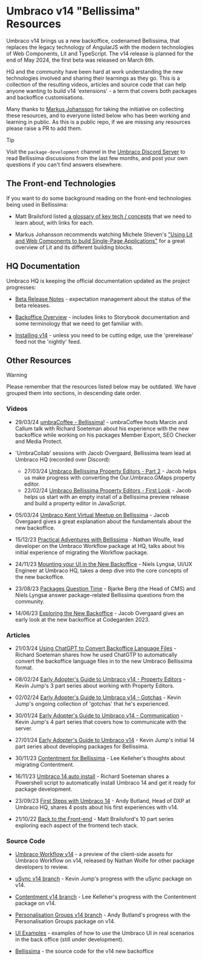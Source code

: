 # Umbraco v14 "Bellissima" Resources

Umbraco v14 brings us a new backoffice, codenamed Bellissima, that replaces the legacy technology of AngularJS with the modern technologies of Web Components, Lit and TypeScript. The v14 release is planned for the end of May 2024, the first beta was released on March 6th.

HQ and the community have been hard at work understanding the new technologies involved and sharing their learnings as they go. This  is a collection of the resulting videos, articles and source code that can help anyone wanting to build v14 'extensions' - a term that covers both packages and backoffice customisations.

Many thanks to [Markus Johansson](https://www.enkelmedia.se/blogg/2023/11/18/resources-for-umbraco-14-bellissima-new-backoffice) for taking the initiative on collecting these resources, and to everyone listed below who has been working and learning in public. As this is a public repo, if we are missing any resources please raise a PR to add them.

> [!TIP]
> Visit the `package-development` channel in the [Umbraco Discord Server](https://discord.com/channels/869656431308189746/882984798719729704) to read Bellissima discussions from the last few months, and post your own questions if you can't find answers elsewhere.

## The Front-end Technologies

If you want to do some background reading on the front-end technologies being used in Bellissima:

- Matt Brailsford listed [a glossary of key tech / concepts](https://dev.to/mattbrailsford/back-to-the-front-end-exploring-the-future-of-the-umbraco-ui-part-3-glossary-2aeh) that we need to learn about, with links for each.

- Markus Johansson recommends watching Michele Stieven's ["Using Lit and Web Components to build Single-Page Applications"](https://www.youtube.com/watch?v=I9RbleMxxXw) for a great overview of Lit and its different building blocks.

## HQ Documentation

Umbraco HQ is keeping the official documentation updated as the project progresses:

- [Beta Release Notes](https://our.umbraco.com/download/releases/1400) - expectation management about the status of the beta releases.

- [Backoffice Overview](https://docs.umbraco.com/umbraco-cms/v/14.latest-beta/extending-backoffice/customize-backoffice) - includes links to Storybook documentation and some terminology that we need to get familiar with.

- [Installing v14](https://docs.umbraco.com/umbraco-cms/v/14.latest-beta/fundamentals/setup/install/preview-builds) - unless you need to be cutting edge, use the 'prerelease' feed not the 'nightly' feed.

## Other Resources

> [!WARNING]
> Please remember that the resources listed below may be outdated. We have grouped them into sections, in descending date order.

### Videos

- 29/03/24 [umbraCoffee - Bellissima!](https://www.youtube.com/watch?v=COaq5oLRTvE) - umbraCoffee hosts Marcin and Callum talk with Richard Soeteman about his experience with the new backoffice while working on his packages Member Export, SEO Checker and Media Protect.

- 'UmbraCollab' sessions with Jacob Overgaard, Bellissima team lead at Umbraco HQ (recorded over Discord):
  - 27/03/24 [Umbraco Bellissima Property Editors - Part 2](https://www.youtube.com/watch?v=U2k6Qoj5dyc) - Jacob helps us make progress with converting the Our.Umbraco.GMaps property editor.
  - 22/02/24 [Umbraco Bellissima Property Editors - First Look](https://www.youtube.com/watch?v=arztzoXqFzM) - Jacob helps us start with an empty install of a Bellissima preview release and build a property editor in JavaScript.

- 05/03/24 [Umbraco Kent Virtual Meetup on Bellissima](https://www.youtube.com/watch?v=SVpHFlKCJSw) - Jacob Overgaard gives a great explanation about the fundamentals about the new backoffice.

- 15/12/23 [Practical Adventures with Bellissima](https://www.youtube.com/watch?v=OwLOtzvx_o4) - Nathan Woulfe, lead developer on the Umbraco Workflow package at HQ, talks about his initial experience of migrating the Workflow package.

- 24/11/23 [Mounting your UI in the New Backoffice](https://www.youtube.com/watch?v=mxozXXPAALI) - Niels Lyngsø, UI/UX Engineer at Umbraco HQ, takes a deep dive into the core concepts of the new backoffice.

- 23/08/23 [Packages Question Time](https://www.youtube.com/watch?v=5vRzEMzrIec) - Bjarke Berg (the Head of CMS) and Niels Lyngsø answer package-related Bellissima questions from the community.

- 14/06/23 [Exploring the New Backoffice](https://www.youtube.com/watch?v=P14r9Sr0ATI) - Jacob Overgaard gives an early look at the new backoffice at Codegarden 2023.

### Articles

<!-- - ??/04/24 [Creating your own UI extension points](https://dev.to/mattbrailsford/series/26940) - Matt Brailsford's six part series of learnings from working on Umbraco Commerce v14. -->

- 21/03/24 [Using ChatGPT to Convert Backoffice Language Files](https://richardsoeteman.net/blog/converting-backoffice-language-files-using-chatgpt/) - Richard Soeteman shares how he used ChatGTP to automatically convert the backoffice language files in to the new Umbraco Bellissima format.

- 08/02/24 [Early Adopter's Guide to Umbraco v14 - Property Editors](https://dev.to/kevinjump/series/26366) - Kevin Jump's 3 part series about working with Property Editors.

- 02/02/24 [Early Adopter's Guide to Umbraco v14 - Gotchas](https://dev.to/kevinjump/series/26289) - Kevin Jump's ongoing collection of 'gotchas' that he's experienced.

- 30/01/24 [Early Adopter's Guide to Umbraco v14 - Communication](https://dev.to/kevinjump/series/26248) - Kevin Jump's 4 part series that covers how to communicate with the server.

- 27/01/24 [Early Adopter's Guide to Umbraco v14](https://dev.to/kevinjump/series/26221) - Kevin Jump's initial 14 part series about developing packages for Bellissima.

- 30/11/23 [Contentment for Bellissima](https://dev.to/leekelleher/contentment-for-bellissima-199d) - Lee Kelleher's thoughts about migrating Contentment.

- 16/11/23 [Umbraco 14 auto install](https://richardsoeteman.net/blog/auto-install-latest-umbraco-14/) - Richard Soeteman shares a Powershell script to automatically install Umbraco 14 and get it ready for package development.

- 23/09/23 [First Steps with Umbraco 14](https://www.andybutland.dev/2023/09/umbraco-14-package-migration.html) - Andy Butland, Head of DXP at Umbraco HQ, shares 4 posts about his first experiences with v14.

- 21/10/22 [Back to the Front-end](https://dev.to/mattbrailsford/series/20031) - Matt Brailsford's 10 part series exploring each aspect of the frontend tech stack.

### Source Code

- [Umbraco Workflow v14](https://github.com/umbraco/Umbraco.Workflow.Client.Preview/tree/main) - a preview of the client-side assets for Umbraco Workflow on v14, released by Nathan Wolfe for other package developers to review.

- [uSync v14 branch](https://github.com/KevinJump/uSync/tree/v14/dev) - Kevin Jump's progress with the uSync package on v14.

- [Contentment v14 branch](https://github.com/leekelleher/umbraco-contentment/tree/dev/wip/bellissima) - Lee Kelleher's progress with the Contentment package on v14.

- [Personalisation Groups v14 branch](https://github.com/AndyButland/UmbracoPersonalisationGroupsCore/tree/feature/migrate-to-14) - Andy Butland's progress with the Personalisation Groups package on v14.

- [UI Examples](https://github.com/umbraco/UI-Examples/tree/dev/v14) - examples of how to use the Umbraco UI in real scenarios in the back office (still under development).

- [Bellissima](https://github.com/umbraco/Umbraco.CMS.Backoffice) - the source code for the v14 new backoffice
